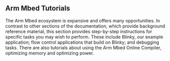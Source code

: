 ## Arm Mbed Tutorials

The Arm Mbed ecosystem is expansive and offers many opportunities. In contrast to other sections of the documentation, which provide background reference material, this section provides step-by-step instructions for specific tasks you may wish to perform. These include Blinky, our example application; flow control applications that build on Blinky; and debugging tasks. There are also tutorials about using the Arm Mbed Online Compiler, optimizing memory and optimizing power.
